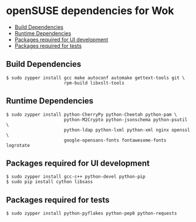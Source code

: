 openSUSE dependencies for Wok
================================

* [Build Dependencies](#build-dependencies)
* [Runtime Dependencies](#runtime-dependencies)
* [Packages required for UI development](#packages-required-for-ui-development)
* [Packages required for tests](#packages-required-for-tests)

Build Dependencies
--------------------

    $ sudo zypper install gcc make autoconf automake gettext-tools git \
                          rpm-build libxslt-tools

Runtime Dependencies
--------------------

    $ sudo zypper install python-CherryPy python-Cheetah python-pam \
                          python-M2Crypto python-jsonschema python-psutil \
                          python-ldap python-lxml python-xml nginx openssl \
                          google-opensans-fonts fontawesome-fonts logrotate

Packages required for UI development
------------------------------------

    $ sudo zypper install gcc-c++ python-devel python-pip
    $ sudo pip install cython libsass

Packages required for tests
---------------------------

    $ sudo zypper install python-pyflakes python-pep8 python-requests
